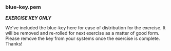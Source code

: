 ### blue-key.pem

***EXERCISE KEY ONLY***

We've included the blue-key here for ease of distribution for the exercise.
It will be removed and re-rolled for next exercise as a matter of good form. Please remove the key from your systems once the exercise is complete.  Thanks!